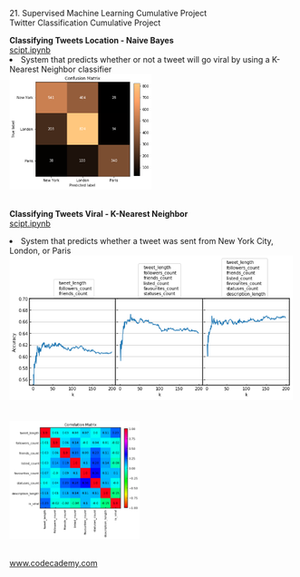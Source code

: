 <p>21. Supervised Machine Learning Cumulative Project</br>
Twitter Classification Cumulative Project</p>

<div style="float:left">
<b>Classifying Tweets Location - Naive Bayes</b></br>
<a href="classifying_tweets_location.ipynb">
scipt.ipynb</a>
<li>System that predicts whether or not a tweet will go viral by using a K-Nearest Neighbor classifier</li>
<img src="img/classifying_tweets_location.png" alt="img" width="250px"></br></br>

<b>Classifying Tweets Viral - K-Nearest Neighbor</b></br>
<a href="classifying_tweets_viral.ipynb">
scipt.ipynb</a>
<li>System that predicts whether a tweet was sent from New York City, London, or Paris</li>
<img src="img/classifying_tweets_viral.png" alt="img" width="500px"></br></br></br>
<img src="img/classifying_tweets_viral_1.png" alt="img" width="230px" ></br></br></

</div>

www.codecademy.com
